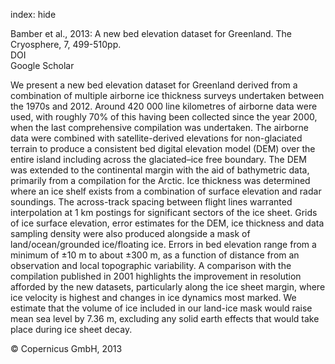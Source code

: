 index: hide

<div class="Citation">

  <div class="Citation-body">
    <div class="Citation-text">Bamber et al., 2013: A new bed elevation dataset for Greenland. <span class="Article-journal">The Cryosphere, </span><span class="Article-volume">7, </span>499-510pp.</div>
    <div class="Citation-links">
      <div class="CitationLink" data-href="https://doi.org/10.5194/tc-7-499-2013">
        <div class="CitationLink-icon CitationLink-Doi"></div>
        <div class="CitationLink-text">DOI</div>
      </div>
      <div class="CitationLink" data-href="https://scholar.google.com/scholar?q=10.5194/tc-7-499-2013">
        <div class="CitationLink-icon CitationLink-Scholar"></div>
        <div class="CitationLink-text">Google Scholar</div>
      </div>
    </div>
  </div>
</div>

We present a new bed elevation dataset for Greenland derived from a combination of multiple airborne ice thickness surveys undertaken between the 1970s and 2012. Around 420 000 line kilometres of airborne data were used, with roughly 70% of this having been collected since the year 2000, when the last comprehensive compilation was undertaken. The airborne data were combined with satellite-derived elevations for non-glaciated terrain to produce a consistent bed digital elevation model (DEM) over the entire island including across the glaciated–ice free boundary. The DEM was extended to the continental margin with the aid of bathymetric data, primarily from a compilation for the Arctic. Ice thickness was determined where an ice shelf exists from a combination of surface elevation and radar soundings. The across-track spacing between flight lines warranted interpolation at 1 km postings for significant sectors of the ice sheet. Grids of ice surface elevation, error estimates for the DEM, ice thickness and data sampling density were also produced alongside a mask of land/ocean/grounded ice/floating ice. Errors in bed elevation range from a minimum of ±10 m to about ±300 m, as a function of distance from an observation and local topographic variability. A comparison with the compilation published in 2001 highlights the improvement in resolution afforded by the new datasets, particularly along the ice sheet margin, where ice velocity is highest and changes in ice dynamics most marked. We estimate that the volume of ice included in our land-ice mask would raise mean sea level by 7.36 m, excluding any solid earth effects that would take place during ice sheet decay.

<div class="Citation-copy">
&copy; Copernicus GmbH, 2013
</div>